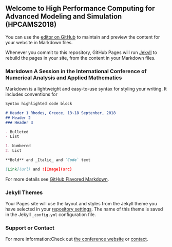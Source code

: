 ## Welcome to High Performance Computing for Advanced Modeling and Simulation (HPCAMS2018)

You can use the [editor on GitHub](https://github.com/hpcams/hpcams.github.io/edit/master/index.md) to maintain and preview the content for your website in Markdown files.

Whenever you commit to this repository, GitHub Pages will run [Jekyll](https://jekyllrb.com/) to rebuild the pages in your site, from the content in your Markdown files.

### Markdown  A Session in the International Conference of Numerical Analysis and Applied Mathematics

Markdown is a lightweight and easy-to-use syntax for styling your writing. It includes conventions for

```markdown
Syntax highlighted code block

# Header 1 Rhodes, Greece, 13~18 Septenber, 2018
## Header 2
### Header 3

- Bulleted
- List

1. Numbered
2. List

**Bold** and _Italic_ and `Code` text

[Link](url) and ![Image](src)
```

For more details see [GitHub Flavored Markdown](https://guides.github.com/features/mastering-markdown/).

### Jekyll Themes

Your Pages site will use the layout and styles from the Jekyll theme you have selected in your [repository settings](https://github.com/hpcams/hpcams.github.io/settings). The name of this theme is saved in the Jekyll `_config.yml` configuration file.

### Support or Contact

For more information:Check out  [the conference website](http://icnaam.org/) or [contact](wangxianmeng@xs.ustb.edu.cn).
